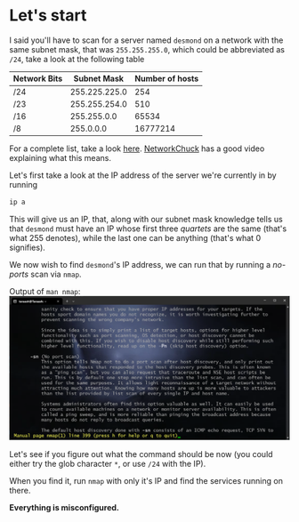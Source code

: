 # Let's start

I said you'll have to scan for a server named `desmond` on a network with the same subnet mask, that was `255.255.255.0`, which could be abbreviated as `/24`, take a look at the following table

| Network Bits | Subnet Mask | Number of hosts |
| --- | --- | --- |
| /24 | 255.225.225.0 | 254 |
| /23 | 255.255.254.0 | 510 |
| /16 | 255.255.0.0 | 65534 |
| /8 | 255.0.0.0 | 16777214 |

For a complete list, take a look [here](https://www.cloudaccess.net/cloud-control-panel-ccp/157-dns-management/322-subnet-masks-reference-table.html).
[NetworkChuck](https://youtube.com/@networkchuck?si=w-Nr39dWBydAlSCi) has a good video explaining what this means.

Let's first take a look at the IP address of the server we're currently in by running

```sh
ip a
```

This will give us an IP, that, along with our subnet mask knowledge tells us that `desmond` must have an IP whose first three *quartets* are the same (that's what 255 denotes), while the last one can be anything (that's what 0 signifies).

We now wish to find `desmond`'s IP address, we can run that by running a *no-ports* scan via `nmap`.

Output of `man nmap`:
![man nmap](image.png)

Let's see if you figure out what the command should be now (you could either try the glob character `*`, or use `/24` with the IP).

When you find it, run `nmap` with only it's IP and find the services running on there.

**Everything is misconfigured.**
